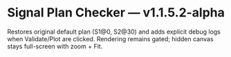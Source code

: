 # Signal Plan Checker — v1.1.5.2-alpha
Restores original default plan (S1@0, S2@30) and adds explicit debug logs when Validate/Plot are clicked.
Rendering remains gated; hidden canvas stays full-screen with zoom + Fit.

